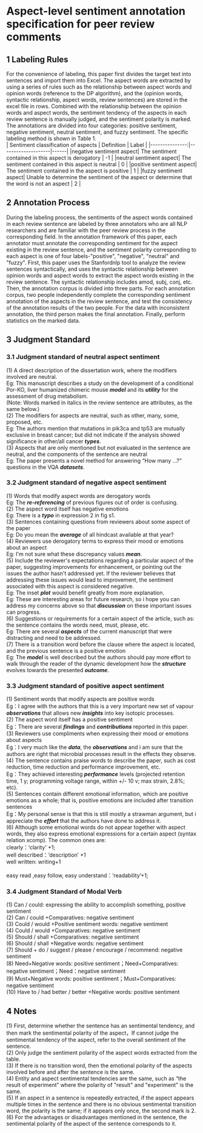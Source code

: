 # Aspect-level sentiment annotation specification for peer review comments
## 1 Labeling Rules
For the convenience of labeling, this paper first divides the target text into sentences and import them into Excel. The aspect words are extracted by using a series of rules such as the relationship between aspect words and opinion words (reference to the DP algorithm), and the (opinion words, syntactic relationship, aspect words, review sentences) are stored in the excel file in rows. Combined with the relationship between the opinion words and aspect words, the sentiment tendency of the aspects in each review sentence is manually judged, and the sentiment polarity is marked. 
The annotations are divided into four categories: positive sentiment, negative sentiment, neutral sentiment, and fuzzy sentiment. The specific labeling method is shown in Table 1.  
| Sentiment classification of aspects | Definition | Label |
|---------------:|--------------------|------|
|negative sentiment aspect| The sentiment contained in this aspect is derogatory | -1 |
|neutral sentiment aspect| The sentiment contained in this aspect is neutral | 0  |
|positive sentiment aspect| The sentiment contained in the aspect is positive | 1  |
|fuzzy sentiment aspect| Unable to determine the sentiment of the aspect or determine that the word is not an aspect | 2 |

## 2 Annotation Process
During the labeling process, the sentiments of the aspect words contained in each review sentence are labeled by three annotators who are all NLP researchers and are familiar with the peer review process in the corresponding field. In the annotation framework of this paper, each annotator must annotate the corresponding sentiment for the aspect existing in the review sentence, and the sentiment polarity corresponding to each aspect is one of four labels-"positive", "negative", "neutral" and "fuzzy". First, this paper uses the Stanfordnlp tool to analyze the review sentences syntactically, and uses the syntactic relationship between opinion words and aspect words to extract the aspect words existing in the review sentence. The syntactic relationship includes amod, subj, conj, etc. Then, the annotation corpus is divided into three parts. For each annotation corpus, two people independently complete the corresponding sentiment annotation of the aspects in the review sentence, and test the consistency of the annotation results of the two people. For the data with inconsistent annotation, the third person makes the final annotation. Finally, perform statistics on the marked data.   

## 3 Judgment Standard
### 3.1 Judgment standard of neutral aspect sentiment
(1) A direct description of the dissertation work, where the modifiers involved are neutral.<br/>
Eg: This manuscript describes a study on the development of a conditional Por-KO, liver humanized chimeric mouse ***model*** and its ***utility*** for the assessment of drug metabolism.<br/>
(Note: Words marked in italics in the review sentence are attributes, as the same below.)<br/>
(2) The modifiers for aspects are neutral, such as other, many, some, proposed, etc. <br/>
Eg: The authors mention that mutations in pik3ca and tp53 are mutually exclusive in breast cancer; but did not indicate if the analysis showed significance in other/all cancer ***types***. <br/>
(3) Aspects that are only mentioned but not evaluated in the sentence are neutral, and the components of the sentence are neutral<br/>
Eg: The paper presents a novel method for answering “How many …?” questions in the VQA ***datasets***.<br/>
### 3.2 Judgment standard of negative aspect sentiment  
(1) Words that modify aspect words are derogatory words<br/>
Eg: The ***re-referencing*** of previous figures out of order is confusing.<br/>
(2) The aspect word itself has negative emotions<br/>
Eg: There is a ***typo*** in expression 2 in fig s1.<br/> 
(3) Sentences containing questions from reviewers about some aspect of the paper<br/>
Eg: Do you mean the ***average*** of all hindcast available at that year?<br/> 
(4) Reviewers use derogatory terms to express their mood or emotions about an aspect <br/>  Eg: I'm not sure what these discrepancy values ***mean***. <br/> 
(5) Include the reviewer's expectations regarding a particular aspect of the paper, suggesting improvements for enhancement, or pointing out the issues the author hasn't addressed yet. If the reviewer believes that addressing these issues would lead to improvement, the sentiment associated with this aspect is considered negative.<br/>
Eg: The inset ***plot*** would benefit greatly from more explanation.<br/>
Eg: These are interesting areas for future research, so i hope you can address my concerns above so that ***discussion*** on these important issues can progress.<br/> 
(6) Suggestions or requirements for a certain aspect of the article, such as: the sentence contains the words need, must, please, etc.<br/> 
Eg: There are several ***aspects*** of the current manuscript that were distracting and need to be addressed.<br/> 
(7) There is a transition word before the clause where the aspect is located, and the previous sentence is a positive emotion<br/>
Eg: The ***model*** is well described but the authors should pay more effort to walk through the reader of the dynamic development how the ***structure*** evolves towards the presented ***outcome***.<br/>
### 3.3 Judgment standard of positive aspect sentiment
(1) Sentiment words that modify aspects are positive words<br/> 
Eg：I agree with the authors that this is a very important new set of vapour ***observations*** that allows new ***insights*** into key isotopic processes.<br/>
(2) The aspect word itself has a positive sentiment<br/>
Eg：There are several ***findings*** and ***contributions*** reported in this paper.<br/>
(3) Reviewers use compliments when expressing their mood or emotions about aspects<br/>
Eg：I very much like the ***data***, the ***observations*** and i am sure that the authors are right that microbial processes result in the effects they observe.<br/>
(4) The sentence contains praise words to describe the paper, such as cost reduction, time reduction and performance improvement, etc.<br/>
Eg：They achieved interesting ***performance*** levels (projected retention time, 1 y; programming voltage range, within +/- 10 v; max strain, 2.8%; etc).  <br/>
(5) Sentences contain different emotional information, which are positive emotions as a whole; that is, positive emotions are included after transition sentences<br/>
Eg：My personal sense is that this is still mostly a strawman argument, but i appreciate the ***effort*** that the authors have done to address it.<br/> 
(6) Although some emotional words do not appear together with aspect words, they also express emotional expressions for a certain aspect (syntax relation xcomp). The common ones are:<br/> 
clearly：‘clarity’ +1;<br/>
well described：‘description’ +1<br/>
well written: writing+1<br/>    
easy read ,easy follow, easy understand：‘readability’+1;<br/>
### 3.4 Judgment Standard of Modal Verb
(1) Can / could: expressing the ability to accomplish something, positive sentiment<br/>
(2) Can / could +Comparatives: negative sentiment<br/>
(3) Could / would +Positive sentiment words: negative sentiment<br/>
(4) Could / would +Comparatives: negative sentiment<br/>
(5) Should / shall +Comparatives: negative sentiment<br/>
(6) Should / shall +Negative words: negative sentiment<br/>
(7) Should + do / suggest / please / encourage / recommend: negative sentiment<br/>
(8) Need+Negative words: positive sentiment；Need+Comparatives: negative sentiment；Need：negative sentiment<br/>
(9) Must+Negative words: positive sentiment；Must+Comparatives: negative sentiment<br/>
(10) Have to / had better / better +Negative words: positive sentiment<br/>
## 4 Notes
(1) First, determine whether the sentence has an sentimental tendency, and then mark the sentimental polarity of the aspect，If cannot judge the sentimental tendency of the aspect, refer to the overall sentiment of the sentence.<br/>
(2) Only judge the sentiment polarity of the aspect words extracted from the table.<br/>
(3) If there is no transition word, then the emotional polarity of the aspects involved before and after the sentence is the same.<br/>
(4) Entity and aspect sentimental tendencies are the same, such as “the result of experiment” where the polarity of "result" and "experiment" is the same.<br/>
(5) If an aspect in a sentence is repeatedly extracted, if the aspect appears multiple times in the sentence and there is no obvious sentimental transition word, the polarity is the same; if it appears only once, the second mark is 2.<br/>
(6) For the advantages or disadvantages mentioned in the sentence, the sentimental polarity of the aspect of the sentence corresponds to it.<br/>

